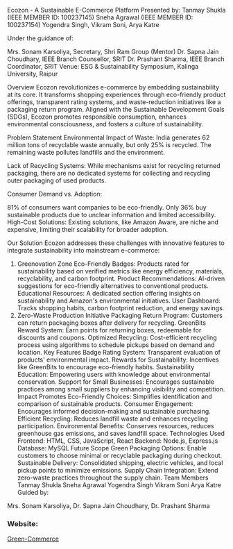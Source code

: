 Ecozon - A Sustainable E-Commerce Platform
Presented by:
Tanmay Shukla (IEEE MEMBER ID: 100237145)
Sneha Agrawal (IEEE MEMBER ID: 100237154)
Yogendra Singh, Vikram Soni, Arya Katre

Under the guidance of:

Mrs. Sonam Karsoliya, Secretary, Shri Ram Group (Mentor)
Dr. Sapna Jain Choudhary, IEEE Branch Counsellor, SRIT
Dr. Prashant Sharma, IEEE Branch Coordinator, SRIT
Venue: ESG & Sustainability Symposium, Kalinga University, Raipur

Overview
Ecozon revolutionizes e-commerce by embedding sustainability at its core. It transforms shopping experiences through eco-friendly product offerings, transparent rating systems, and waste-reduction initiatives like a packaging return program. Aligned with the Sustainable Development Goals (SDGs), Ecozon promotes responsible consumption, enhances environmental consciousness, and fosters a culture of sustainability.

Problem Statement
Environmental Impact of Waste:
India generates 62 million tons of recyclable waste annually, but only 25% is recycled. The remaining waste pollutes landfills and the environment.

Lack of Recycling Systems:
While mechanisms exist for recycling returned packaging, there are no dedicated systems for collecting and recycling outer packaging of used products.

Consumer Demand vs. Adoption:

81% of consumers want companies to be eco-friendly.
Only 36% buy sustainable products due to unclear information and limited accessibility.
High-Cost Solutions:
Existing solutions, like Amazon Aware, are niche and expensive, limiting their scalability for broader adoption.

Our Solution
Ecozon addresses these challenges with innovative features to integrate sustainability into mainstream e-commerce:

1. Greenovation Zone
Eco-Friendly Badges: Products rated for sustainability based on verified metrics like energy efficiency, materials, recyclability, and carbon footprint.
Product Recommendations: AI-driven suggestions for eco-friendly alternatives to conventional products.
Educational Resources: A dedicated section offering insights on sustainability and Amazon's environmental initiatives.
User Dashboard: Tracks shopping habits, carbon footprint reduction, and energy savings.
2. Zero-Waste Production Initiative
Packaging Return Program: Customers can return packaging boxes after delivery for recycling.
GreenBits Reward System: Earn points for returning boxes, redeemable for discounts and coupons.
Optimized Recycling: Cost-efficient recycling process using algorithms to schedule pickups based on demand and location.
Key Features
Badge Rating System: Transparent evaluation of products' environmental impact.
Rewards for Sustainability: Incentives like GreenBits to encourage eco-friendly habits.
Sustainability Education: Empowering users with knowledge about environmental conservation.
Support for Small Businesses: Encourages sustainable practices among small suppliers by enhancing visibility and competition.
Impact
Promotes Eco-Friendly Choices: Simplifies identification and comparison of sustainable products.
Consumer Engagement: Encourages informed decision-making and sustainable purchasing.
Efficient Recycling: Reduces landfill waste and enhances recycling participation.
Environmental Benefits: Conserves resources, reduces greenhouse gas emissions, and saves landfill space.
Technologies Used
Frontend: HTML, CSS, JavaScript, React
Backend: Node.js, Express.js
Database: MySQL
Future Scope
Green Packaging Options: Enable customers to choose minimal or recyclable packaging during checkout.
Sustainable Delivery: Consolidated shipping, electric vehicles, and local pickup points to minimize emissions.
Supply Chain Integration: Extend zero-waste practices throughout the supply chain.
Team Members
Tanmay Shukla
Sneha Agrawal
Yogendra Singh
Vikram Soni
Arya Katre
Guided by:

Mrs. Sonam Karsoliya, Dr. Sapna Jain Choudhary, Dr. Prashant Sharma


### Website: 
<a href ="http://greenovation-site.s3-website.ap-south-1.amazonaws.com/" target="_blank">Green-Commerce </a>
